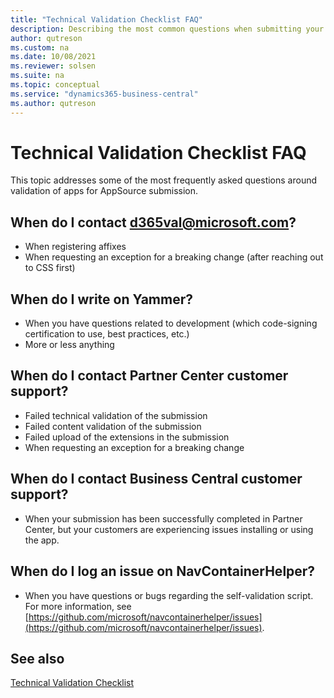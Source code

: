 ```yaml
---
title: "Technical Validation Checklist FAQ"
description: Describing the most common questions when submitting your app to AppSource.
author: qutreson
ms.custom: na
ms.date: 10/08/2021
ms.reviewer: solsen
ms.suite: na
ms.topic: conceptual
ms.service: "dynamics365-business-central"
ms.author: qutreson
---
```


# Technical Validation Checklist FAQ

This topic addresses some of the most frequently asked questions around validation of apps for AppSource submission. 

## When do I contact d365val@microsoft.com?

- When registering affixes
- When requesting an exception for a breaking change (after reaching out to CSS first)

## When do I write on Yammer?

- When you have questions related to development (which code-signing certification to use, best practices, etc.)
- More or less anything

## When do I contact Partner Center customer support?

- Failed technical validation of the submission
- Failed content validation of the submission
- Failed upload of the extensions in the submission
- When requesting an exception for a breaking change


## When do I contact Business Central customer support?

- When your submission has been successfully completed in Partner Center, but your customers are experiencing issues installing or using the app.


## When do I log an issue on NavContainerHelper?

- When you have questions or bugs regarding the self-validation script. For more information, see [https://github.com/microsoft/navcontainerhelper/issues](https://github.com/microsoft/navcontainerhelper/issues).

## See also

[Technical Validation Checklist](devenv-checklist-submission.md)  